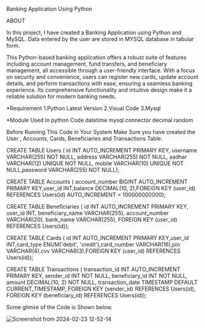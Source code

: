 

Banking Application Using Python

ABOUT

In this project, I have created a Banking Application using Python and MySQL. Data entered by the user are stored in MYSQL database in tabular form.

This Python-based banking application offers a robust suite of features including account management, fund transfers, and beneficiary management, all accessible through a user-friendly interface. With a focus on security and convenience, users can register new cards, update account details, and perform transactions with ease, ensuring a seamless banking experience. Its comprehensive functionality and intuitive design make it a reliable solution for modern banking needs.

*Requirement 
1.Python Latest Version
2.Visual Code 
3.Mysql

*Module Used In python Code 
datetime
mysql.connector 
decimal random

Before Running This Code in Your System Make Sure you have created the User , Accounts, Cards, Beneficiaries and Transactions Table.

CREATE TABLE Users (
    id INT AUTO_INCREMENT PRIMARY KEY, username VARCHAR(255) NOT NULL, address VARCHAR(255) NOT NULL, aadhar VARCHAR(12) UNIQUE NOT NULL, mobile VARCHAR(10) UNIQUE NOT NULL,password VARCHAR(255) NOT NULL);

CREATE TABLE Accounts (
    account_number BIGINT AUTO_INCREMENT PRIMARY KEY,user_id INT,balance DECIMAL(10, 2),FOREIGN KEY (user_id) REFERENCES Users(id) AUTO_INCREMENT = 100000000000);

CREATE TABLE Beneficiaries (
    id INT AUTO_INCREMENT PRIMARY KEY, user_id INT, beneficiary_name VARCHAR(255), account_number VARCHAR(20), bank_name VARCHAR(255), FOREIGN KEY (user_id) REFERENCES Users(id));

CREATE TABLE Cards (
    id INT AUTO_INCREMENT PRIMARY KEY,user_id INT,card_type ENUM('debit', 'credit'),card_number VARCHAR(16),pin VARCHAR(4),cvv VARCHAR(3),FOREIGN KEY (user_id) REFERENCES Users(id));

CREATE TABLE Transactions (
    transaction_id INT AUTO_INCREMENT PRIMARY KEY, sender_id INT NOT NULL, beneficiary_id INT NOT NULL, amount DECIMAL(10, 2) NOT NULL, transaction_date TIMESTAMP DEFAULT CURRENT_TIMESTAMP, FOREIGN KEY (sender_id) REFERENCES Users(id), FOREIGN KEY (beneficiary_id) REFERENCES Users(id));

Some glimse of the Code is Shown below.

![Screenshot from 2024-02-23 12-52-14](https://github.com/Sanjana176/Banking_Application/assets/160119835/c2abc036-768c-45dc-b57b-15e7ba5c6c32)

